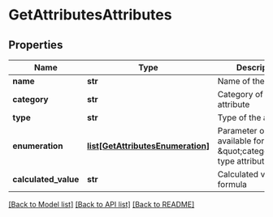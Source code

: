 # GetAttributesAttributes

## Properties
Name | Type | Description | Notes
------------ | ------------- | ------------- | -------------
**name** | **str** | Name of the attribute | 
**category** | **str** | Category of the attribute | 
**type** | **str** | Type of the attribute | [optional] 
**enumeration** | [**list[GetAttributesEnumeration]**](GetAttributesEnumeration.md) | Parameter only available for \&quot;category\&quot; type attributes. | [optional] 
**calculated_value** | **str** | Calculated value formula | [optional] 

[[Back to Model list]](../README.md#documentation-for-models) [[Back to API list]](../README.md#documentation-for-api-endpoints) [[Back to README]](../README.md)


